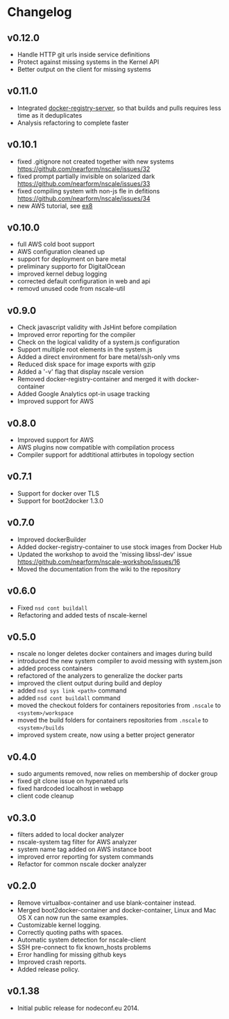 Changelog
=========

v0.12.0
-------

* Handle HTTP git urls inside service definitions
* Protect against missing systems in the Kernel API
* Better output on the client for missing systems

v0.11.0
-------

* Integrated
  [docker-registry-server](http://npm.im/docker-registry-server),
  so that builds and pulls requires less time as it deduplicates
* Analysis refactoring to complete faster

v0.10.1
-------

* fixed .gitignore not created together with new systems
  https://github.com/nearform/nscale/issues/32
* fixed prompt partially invisible on solarized dark
  https://github.com/nearform/nscale/issues/33
* fixed compiling system with non-js fle in defitions
  https://github.com/nearform/nscale/issues/34
* new AWS tutorial, see
  [ex8](https://github.com/nearform/nscale-workshop/blob/master/ex8.md)


v0.10.0
------

* full AWS cold boot support
* AWS configuration cleaned up
* support for deployment on bare metal
* preliminary supporto for DigitalOcean
* improved kernel debug logging
* corrected default configuration in web and api
* removd unused code from nscale-util

v0.9.0
------

* Check javascript validity with JsHint before compilation
* Improved error reporting for the compiler
* Check on the logical validity of a system.js configuration
* Support multiple root elements in the system.js
* Added a direct environment for bare metal/ssh-only vms
* Reduced disk space for image exports with gzip
* Added a '-v' flag that display nscale version
* Removed docker-registry-container and merged it with docker-container
* Added Google Analytics opt-in usage tracking
* Improved support for AWS

v0.8.0
------

* Improved support for AWS
* AWS plugins now compatible with compilation process
* Compiler support for addtitional attirbutes in topology section

v0.7.1
------

* Support for docker over TLS
* Support for boot2docker 1.3.0

v0.7.0
------

* Improved dockerBuilder
* Added docker-registry-container to use stock images from Docker Hub
* Updated the workshop to avoid the 'missing libssl-dev' issue
  https://github.com/nearform/nscale-workshop/issues/16
* Moved the documentation from the wiki to the repository

v0.6.0
------

* Fixed `nsd cont buildall`
* Refactoring and added tests of nscale-kernel

v0.5.0
------

* nscale no longer deletes docker containers and images during build
* introduced the new system compiler to avoid messing with system.json
* added process containers
* refactored of the analyzers to generalize the docker parts
* improved the client output during build and deploy
* added `nsd sys link <path>` command
* added `nsd cont buildall` command
* moved the checkout folders for containers repositories from `.nscale`
  to `<system>/workspace`
* moved the build folders for containers repositories from `.nscale`
  to `<system>/builds`
* improved system create, now using a better project generator

v0.4.0
------

* sudo arguments removed, now relies on membership of docker group
* fixed git clone issue on hypenated urls
* fixed hardcoded localhost in webapp
* client code cleanup


v0.3.0
------

* filters added to local docker analyzer
* nscale-system tag filter for AWS analyzer
* system name tag added on AWS instance boot
* improved error reporting for system commands
* Refactor for common nscale docker analyzer


v0.2.0
------

* Remove virtualbox-container and use blank-container instead.
* Merged boot2docker-container and docker-container,
  Linux and Mac OS X can now run the same examples.
* Customizable kernel logging.
* Correctly quoting paths with spaces.
* Automatic system detection for nscale-client
* SSH pre-connect to fix known\_hosts problems
* Error handling for missing github keys
* Improved crash reports.
* Added release policy.

v0.1.38
------

* Initial public release for nodeconf.eu 2014.

